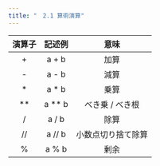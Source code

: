 ```yaml
---
title: "　2.1 算術演算"
---
```


|演算子|記述例|意味|
|:-:|:-:|:-:|
|+|a + b|加算|
|-|a - b|減算|
|*|a * b|乗算|
|**|a ** b|べき乗 / べき根|
|/|a / b|除算|
|//|a // b|小数点切り捨て除算|
|%|a % b|剰余|